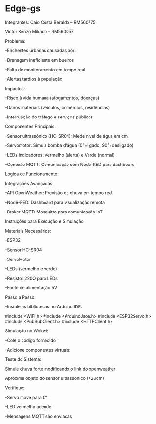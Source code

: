 # Edge-gs
Integrantes:
Caio Costa Beraldo – RM560775

Victor Kenzo Mikado – RM560057


Problema:

-Enchentes urbanas causadas por:

-Drenagem ineficiente em bueiros

-Falta de monitoramento em tempo real

-Alertas tardios à população

Impactos:

-Risco à vida humana (afogamentos, doenças)

-Danos materiais (veículos, comércios, residências)

-Interrupção do tráfego e serviços públicos

Componentes Principais:

-Sensor ultrassônico (HC-SR04): Mede nível de água em cm

-Servomotor: Simula bomba d'água (0°=ligado, 90°=desligado)

-LEDs indicadores: Vermelho (alerta) e Verde (normal)

-Conexão MQTT: Comunicação com Node-RED para dashboard

Lógica de Funcionamento:

Integrações Avançadas:

-API OpenWeather: Previsão de chuva em tempo real

-Node-RED: Dashboard para visualização remota

-Broker MQTT: Mosquitto para comunicação IoT

Instruções para Execução e Simulação

Materiais Necessários:

-ESP32

-Sensor HC-SR04

-ServoMotor

-LEDs (vermelho e verde)

-Resistor 220Ω para LEDs

-Fonte de alimentação 5V

Passo a Passo:


-Instale as bibliotecas no Arduino IDE:

#include <WiFi.h>
#include <ArduinoJson.h>
#include <ESP32Servo.h>
#include <PubSubClient.h>
#include <HTTPClient.h>

Simulação no Wokwi:

-Cole o código fornecido

-Adicione componentes virtuais:

Teste do Sistema:

Simule chuva forte modificando o link do openweather

Aproxime objeto do sensor ultrassônico (<20cm)

Verifique:

-Servo move para 0°

-LED vermelho acende

-Mensagens MQTT são enviadas
